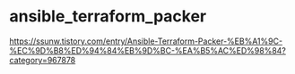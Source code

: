 # ansible_terraform_packer

https://ssunw.tistory.com/entry/Ansible-Terraform-Packer-%EB%A1%9C-%EC%9D%B8%ED%94%84%EB%9D%BC-%EA%B5%AC%ED%98%84?category=967878
